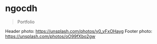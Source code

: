 # ngocdh

> Portfolio

Header photo: https://unsplash.com/photos/y0_vFxOHayg
Footer photo: https://unsplash.com/photos/oO99fXbo2gw
